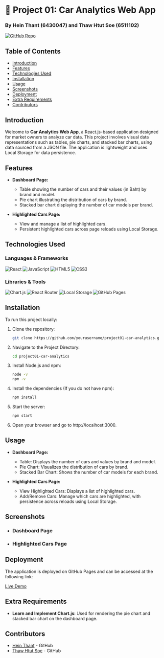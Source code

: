 # 🚗 Project 01: Car Analytics Web App

### By Hein Thant (6430047) and Thaw Htut Soe (6511102)

[![GitHub Repo](https://img.shields.io/badge/GitHub-Repository-blue.svg)](https://github.com/heian2704/Project-01/tree/main/car-analytics)

## Table of Contents

- [Introduction](#introduction)
- [Features](#features)
- [Technologies Used](#technologies-used)
- [Installation](#installation)
- [Usage](#usage)
- [Screenshots](#screenshots)
- [Deployment](#deployment)
- [Extra Requirements](#extra-requirements)
- [Contributors](#contributors)

## Introduction

Welcome to **Car Analytics Web App**, a React.js-based application designed for market owners to analyze car data. This project involves visual data representations such as tables, pie charts, and stacked bar charts, using data sourced from a JSON file. The application is lightweight and uses Local Storage for data persistence.

## Features

- **Dashboard Page:**
  - Table showing the number of cars and their values (in Baht) by brand and model.
  - Pie chart illustrating the distribution of cars by brand.
  - Stacked bar chart displaying the number of car models per brand.

- **Highlighted Cars Page:**
  - View and manage a list of highlighted cars.
  - Persistent highlighted cars across page reloads using Local Storage.

## Technologies Used

### Languages & Frameworks

![React](https://img.shields.io/badge/React-20232A?style=for-the-badge&logo=react&logoColor=61DAFB)
![JavaScript](https://img.shields.io/badge/JavaScript-323330?style=for-the-badge&logo=javascript&logoColor=F7DF1E)
![HTML5](https://img.shields.io/badge/HTML5-E34F26?style=for-the-badge&logo=html5&logoColor=white)
![CSS3](https://img.shields.io/badge/CSS3-1572B6?style=for-the-badge&logo=css3&logoColor=white)

### Libraries & Tools

![Chart.js](https://img.shields.io/badge/Chart.js-FF6384?style=for-the-badge&logo=chartdotjs&logoColor=white)
![React Router](https://img.shields.io/badge/React_Router-CA4245?style=for-the-badge&logo=react-router&logoColor=white)
![Local Storage](https://img.shields.io/badge/Local_Storage-5A29E4?style=for-the-badge&logo=localstorage&logoColor=white)
![GitHub Pages](https://img.shields.io/badge/GitHub_Pages-327FC7?style=for-the-badge&logo=githubpages&logoColor=white)

## Installation

To run this project locally:

1. Clone the repository:
   ```bash
   git clone https://github.com/yourusername/project01-car-analytics.git

2. Navigate to the Project Directory:
   ```bash
   cd project01-car-analytics

3. Install Node.js and npm:
   ```bash
   node -v
   npm -v 

4. Install the dependencies (If you do not have npm):
   ```bash
   npm install
   
5. Start the server:
   ```bash
   npm start
   
6. Open your browser and go to http://localhost:3000.

## Usage

- **Dashboard Page:**
  - Table: Displays the number of cars and values by brand and model.
  - Pie Chart: Visualizes the distribution of cars by brand.
  - Stacked Bar Chart: Shows the number of car models for each brand.
  
- **Highlighted Cars Page:**
  - View Highlighted Cars: Displays a list of highlighted cars.
  - Add/Remove Cars: Manage which cars are highlighted, with persistence across reloads using Local Storage.
 
## Screenshots

- ### Dashboard Page


- ### Highlighted Cars Page


## Deployment

The application is deployed on GitHub Pages and can be accessed at the following link:

[Live Demo](https://heian2704.github.io/Project-01/)

## Extra Requirements

- **Learn and Implement Chart.js**: Used for rendering the pie chart and stacked bar chart on the dashboard page.

## Contributors

- [Hein Thant](https://github.com/heian2704) - GitHub
- [Thaw Htut Soe](https://github.com/ThawHtutSoe) - GitHub



   
